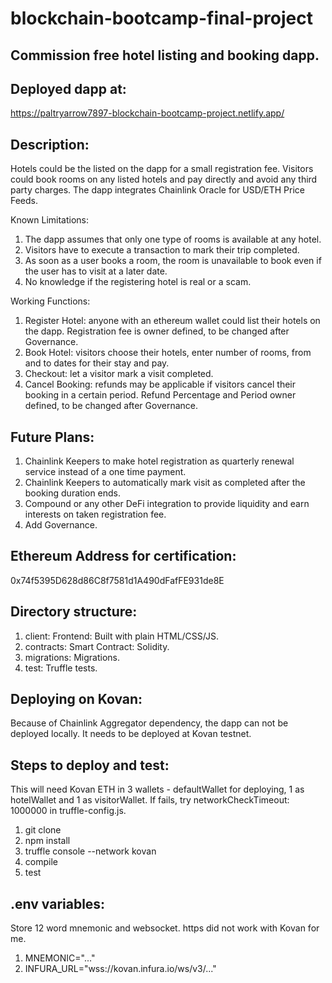 # blockchain-bootcamp-final-project
## Commission free hotel listing and booking dapp.

## Deployed dapp at:
https://paltryarrow7897-blockchain-bootcamp-project.netlify.app/

## Description:
Hotels could be the listed on the dapp for a small registration fee. Visitors could book rooms on any listed hotels and pay directly and avoid any third party charges.
The dapp integrates Chainlink Oracle for USD/ETH Price Feeds. 

Known Limitations:
1) The dapp assumes that only one type of rooms is available at any hotel. 
2) Visitors have to execute a transaction to mark their trip completed.
3) As soon as a user books a room, the room is unavailable to book even if the user has to visit at a later date.
4) No knowledge if the registering hotel is real or a scam.

Working Functions:
1) Register Hotel: anyone with an ethereum wallet could list their hotels on the dapp. Registration fee is owner defined, to be changed after Governance.
2) Book Hotel: visitors choose their hotels, enter number of rooms, from and to dates for their stay and pay. 
3) Checkout: let a visitor mark a visit completed.
4) Cancel Booking: refunds may be applicable if visitors cancel their booking in a certain period. Refund Percentage and Period owner defined, to be changed after Governance.

## Future Plans:
1) Chainlink Keepers to make hotel registration as quarterly renewal service instead of a one time payment.
2) Chainlink Keepers to automatically mark visit as completed after the booking duration ends.
3) Compound or any other DeFi integration to provide liquidity and earn interests on taken registration fee.
4) Add Governance.

## Ethereum Address for certification:
0x74f5395D628d86C8f7581d1A490dFafFE931de8E

## Directory structure:
1) client: Frontend: Built with plain HTML/CSS/JS.
2) contracts: Smart Contract: Solidity.
3) migrations: Migrations.
4) test: Truffle tests.

## Deploying on Kovan:
Because of Chainlink Aggregator dependency, the dapp can not be deployed locally. It needs to be deployed at Kovan testnet.

## Steps to deploy and test: 
This will need Kovan ETH in 3 wallets - defaultWallet for deploying, 1 as hotelWallet and 1 as visitorWallet.
If fails, try networkCheckTimeout: 1000000 in truffle-config.js.
1) git clone 
2) npm install
3) truffle console --network kovan
4) compile
5) test

## .env variables:
Store 12 word mnemonic and websocket. https did not work with Kovan for me.
1) MNEMONIC="..."
2) INFURA_URL="wss://kovan.infura.io/ws/v3/..."
